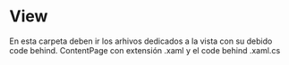 ﻿# View
En esta carpeta deben ir los arhivos dedicados a la vista con su debido code behind.
ContentPage con extensión .xaml y el code behind .xaml.cs 